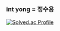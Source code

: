### int yong = 정수용
[![Solved.ac Profile](http://mazassumnida.wtf/api/v2/generate_badge?boj=wjdtndyd2001)](https://solved.ac/wjdtndyd2001/)
<!--
**intyong/intyong** is a ✨ _special_ ✨ repository because its `README.md` (this file) appears on your GitHub profile.

Here are some ideas to get you started:

- 🔭 I’m currently working on ...
- 🌱 I’m currently learning ...
- 👯 I’m looking to collaborate on ...
- 🤔 I’m looking for help with ...
- 💬 Ask me about ...
- 📫 How to reach me: ...
- 😄 Pronouns: ...
- ⚡ Fun fact: ...
-->
